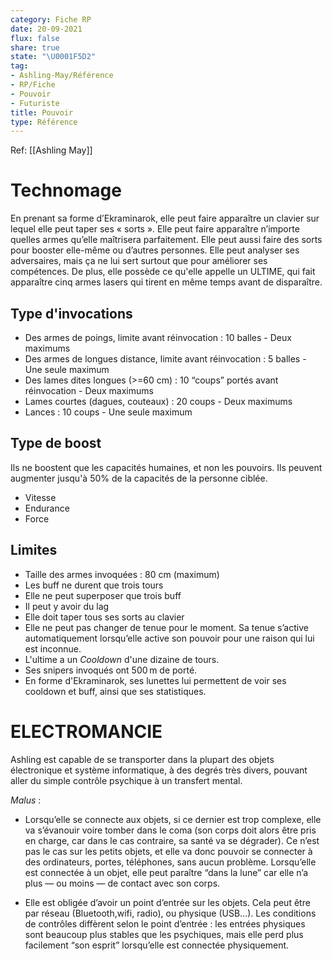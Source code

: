 ```yaml
---
category: Fiche RP
date: 20-09-2021
flux: false
share: true
state: "\U0001F5D2️"
tag:
- Ashling-May/Référence
- RP/Fiche
- Pouvoir
- Futuriste
title: Pouvoir
type: Référence
---
```


Ref: [[Ashling May]]  
    
# Technomage  
  
En prenant sa forme d’Ekraminarok, elle peut faire apparaître un clavier sur lequel elle peut taper ses « sorts ». Elle peut faire apparaître n’importe quelles armes qu’elle maîtrisera parfaitement. Elle peut aussi faire des sorts pour booster elle-même ou d’autres personnes. Elle peut analyser ses adversaires, mais ça ne lui sert surtout que pour améliorer ses compétences. De plus, elle possède ce qu'elle appelle un ULTIME, qui fait apparaître cinq armes lasers qui tirent en même temps avant de disparaître.  
  
## Type d'invocations  
- Des armes de poings, limite avant réinvocation : 10 balles - Deux maximums  
- Des armes de longues distance, limite avant réinvocation : 5 balles - Une seule maximum  
- Des lames dites longues (>=60 cm) : 10 “coups” portés avant réinvocation - Deux maximums  
- Lames courtes (dagues, couteaux) : 20 coups - Deux maximums  
- Lances : 10 coups - Une seule maximum  
  
## Type de boost  
Ils ne boostent que les capacités humaines, et non les pouvoirs. Ils peuvent augmenter jusqu'à 50% de la capacités de la personne ciblée.  
- Vitesse  
- Endurance  
- Force  
  
## Limites  
  
- Taille des armes invoquées : 80 cm (maximum)  
- Les buff ne durent que trois tours  
- Elle ne peut superposer que trois buff  
- Il peut y avoir du lag  
- Elle doit taper tous ses sorts au clavier  
- Elle ne peut pas changer de tenue pour le moment. Sa tenue s’active automatiquement lorsqu’elle active son pouvoir pour une raison qui lui est inconnue.  
- L'ultime a un _Cooldown_ d'une dizaine de tours.  
- Ses snipers invoqués ont 500 m de porté.  
- En forme d'Ekraminarok, ses lunettes lui permettent de voir ses cooldown et buff, ainsi que ses statistiques.  
  
  
# ELECTROMANCIE  
Ashling est capable de se transporter dans la plupart des objets électronique et système informatique, à des degrés très divers, pouvant aller du simple contrôle psychique à un transfert mental.  
  
*Malus* :   
- Lorsqu’elle se connecte aux objets, si ce dernier est trop complexe, elle va s’évanouir voire tomber dans le coma (son corps doit alors être pris en charge, car dans le cas contraire, sa santé va se dégrader). Ce n’est pas le cas sur les petits objets, et elle va donc pouvoir se connecter à des ordinateurs, portes, téléphones, sans aucun problème. Lorsqu’elle est connectée à un objet, elle peut paraître “dans la lune” car elle n’a plus — ou moins — de contact avec son corps.   
  
- Elle est obligée d’avoir un point d’entrée sur les objets. Cela peut être par réseau (Bluetooth,wifi, radio), ou physique (USB…). Les conditions de contrôles diffèrent selon le point d’entrée : les entrées physiques sont beaucoup plus stables que les psychiques, mais elle perd plus facilement “son esprit” lorsqu’elle est connectée physiquement.